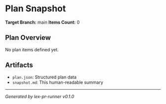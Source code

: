 # Plan Snapshot

**Target Branch:** main
**Items Count:** 0

## Plan Overview
No plan items defined yet.

## Artifacts
- `plan.json`: Structured plan data
- `snapshot.md`: This human-readable summary

---
*Generated by lex-pr-runner v0.1.0*

